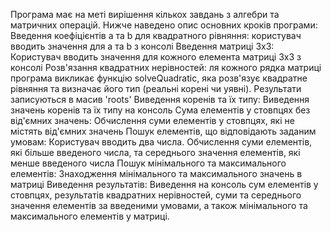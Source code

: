 Програма має на меті вирішення кількох завдань з алгебри та матричних операцій. Нижче наведено опис основних кроків програми:
Введення коефіцієнтів a та b для квадратного рівняння: користувач вводить значення для a та b з консолі
Введення матриці 3x3: Користувач вводить значення для кожного елемента матриці 3x3 з консолі
Розв'язання квадратних нерівностей: ля кожного рядка матриці програма викликає функцію solveQuadratic, яка розв'язує квадратне рівняння та визначає його тип (реальні корені чи уявні). Результати записуються в масив 'roots'
Виведення коренів та їх типу: Виведення значень коренів та їх типу на консоль
Сума елементів у стовпцях без від'ємних значень: Обчислення суми елементів у стовпцях, які не містять від'ємних значень
Пошук елементів, що відповідають заданим умовам: Користувач вводить два числа. Обчислення суми елементів, які більше введеного числа, та середнього значення елементів, які менше введеного числа
Пошук мінімального та максимального елементів: Знаходження мінімального та максимального значень в матриці
Виведення результатів: Виведення на консоль сум елементів у стовпцях, результатів квадратних нерівностей, суми та середнього значення елементів за введеними умовами, а також мінімального та максимального елементів у матриці.
